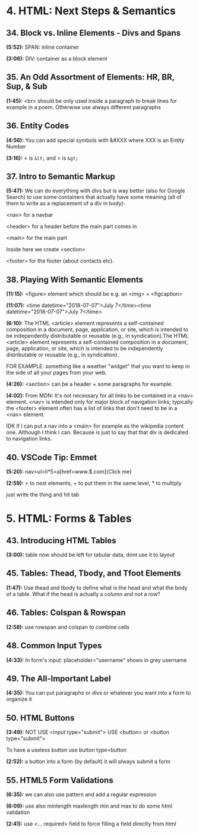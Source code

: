 # 4. HTML: Next Steps & Semantics

## 34. Block vs. Inline Elements - Divs and Spans
**(5:52):** SPAN: inline container

**(3:06):** DIV: container as a block element


## 35. An Odd Assortment of Elements: HR, BR, Sup, & Sub
**(1:45):** \<br\> should be only used inside a paragraph to break lines for example in a poem. Otherwise use always different paragraphs


## 36. Entity Codes
**(4:56):** You can add special symbols with &#XXX where XXX is an Entity Number

**(3:16):** \< is `&lt;` and \> is `&gt;`


## 37. Intro to Semantic Markup
**(5:47):** We can do everything with divs but is way better (also for Google Search) to use some containers that actually have some meaning (all of them to write as a replacement of a div in body):

\<nav\> for a navbar

\<header\> for a header before the main part comes in

\<main\> for the main part

Inside here we create \<section\>

\<footer\> for the footer (about contacts etc).





## 38. Playing With Semantic Elements
**(11:15):** \<figure\> element which should be e.g. an \<img\> + \<figcaption\>

**(11:07):** \<time datetime="2018-07-07"\>July 7\</time\>\<time datetime="2018-07-07"\>July 7\</time\>

**(6:10):** The HTML \<article\> element represents a self-contained composition in a document, page, application, or site, which is intended to be independently distributable or reusable (e.g., in syndication).The HTML \<article\> element represents a self-contained composition in a document, page, application, or site, which is intended to be independently distributable or reusable (e.g., in syndication).

FOR EXAMPLE: something like a weather "widget" that you want to keep in the side of all your pages from your web.

**(4:26):** \<section\> can be a header  + some paragraphs for example.

**(4:02):** From MDN: It's not necessary for all links to be contained in a \<nav\> element. \<nav\> is intended only for major block of navigation links; typically the \<footer\> element often has a list of links that don't need to be in a \<nav\> element.

IDK if I can put a nav into a \<main\> for example as the wikipedia content one. Although I think I can. Because is just to say that that div is dedicated to navigation links.


## 40. VSCode Tip: Emmet
**(5:20):** nav\>ul\>li*5\>a[href=www.$.com]{Click me}

**(2:59):** \> to nest elements, + to put them in the same level, * to multiply

just write the thing and hit tab



# 5. HTML: Forms & Tables

## 43. Introducing HTML Tables
**(3:00):** table now should be left for tabular data, dont use it to layout


## 45. Tables: Thead, Tbody, and Tfoot Elements
**(1:47):** Use thead and tbody to define what is the head and what the body of a table. What if the head is actually a column and not a row?


## 46. Tables: Colspan & Rowspan
**(2:58):** use rowspan and colspan to combine cells


## 48. Common Input Types
**(4:33):** In form's input: placeholder="username" shows in grey username


## 49. The All-Important Label
**(4:35):** You can put paragraphs or divs or whatever you want into a form to organize it


## 50. HTML Buttons
**(3:49):** NOT USE \<input type="submit"\> USE \<button\> or \<button type="submit"\>

To have a useless button use button type=button

**(2:52):** a button into a form (by default) it will always submit a form


## 55. HTML5 Form Validations
**(6:35):** we can also use pattern and add a regular expression

**(6:09):** use also minlength maxlength min and max to do some html validation

**(2:41):** use \<... required\> field to force filling a field direclty from html

